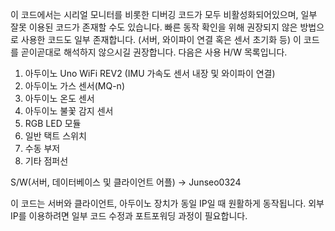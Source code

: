 이 코드에서는 시리얼 모니터를 비롯한 디버깅 코드가 모두 비활성화되어있으며, 일부 잘못 이용된 코드가 존재할 수도 있습니다.
빠른 동작 확인을 위해 권장되지 않은 방법으로 사용한 코드도 일부 존재합니다.  (서버, 와이파이 연결 혹은 센서 초기화 등)
이 코드를 곧이곧대로 해석하지 않으시길 권장합니다. 다음은 사용 H/W 목록입니다.

1. 아두이노 Uno WiFi REV2  (IMU 가속도 센서 내장 및 와이파이 연결)
2. 아두이노 가스 센서(MQ-n)
3. 아두이노 온도 센서
4. 아두이노 불꽃 감지 센서
5. RGB LED 모듈
6. 일반 택트 스위치
7. 수동 부저
8. 기타 점퍼선

S/W(서버, 데이터베이스 및 클라이언트 어플) -> Junseo0324


이 코드는 서버와 클라이언트, 아두이노 장치가 동일 IP일 때 원활하게 동작됩니다.
외부 IP를 이용하려면 일부 코드 수정과 포트포워딩 과정이 필요합니다.
